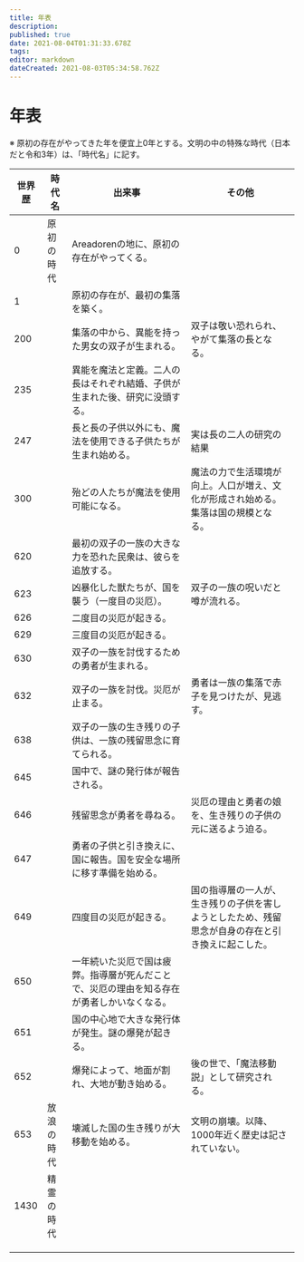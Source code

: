 ```yaml
---
title: 年表
description: 
published: true
date: 2021-08-04T01:31:33.678Z
tags: 
editor: markdown
dateCreated: 2021-08-03T05:34:58.762Z
---
```


# 年表

※ 原初の存在がやってきた年を便宜上0年とする。文明の中の特殊な時代（日本だと令和3年）は、「時代名」に記す。

| 世界歴  | 時代名 | 出来事 | その他 |
| ------------ | ----------- | ----------- | ----- |
| 0 | 原初の時代 | Areadorenの地に、原初の存在がやってくる。|  |
| 1 |  | 原初の存在が、最初の集落を築く。 |  |
| 200 |  | 集落の中から、異能を持った男女の双子が生まれる。 | 双子は敬い恐れられ、やがて集落の長となる。 |
| 235 |  | 異能を魔法と定義。二人の長はそれぞれ結婚、子供が生まれた後、研究に没頭する。 |  |
| 247 |  | 長と長の子供以外にも、魔法を使用できる子供たちが生まれ始める。 | 実は長の二人の研究の結果 |
| 300 |  | 殆どの人たちが魔法を使用可能になる。 | 魔法の力で生活環境が向上。人口が増え、文化が形成され始める。集落は国の規模となる。 |
| 620 |  | 最初の双子の一族の大きな力を恐れた民衆は、彼らを追放する。 |  |
| 623 |  | 凶暴化した獣たちが、国を襲う（一度目の災厄）。 | 双子の一族の呪いだと噂が流れる。 |
| 626 |  | 二度目の災厄が起きる。 |  |
| 629 |  | 三度目の災厄が起きる。 |  |
| 630 |  | 双子の一族を討伐するための勇者が生まれる。 |  |
| 632 |  | 双子の一族を討伐。災厄が止まる。 | 勇者は一族の集落で赤子を見つけたが、見逃す。 |
| 638 |  | 双子の一族の生き残りの子供は、一族の残留思念に育てられる。 |  |
| 645 |  | 国中で、謎の発行体が報告される。 |  |
| 646 |  | 残留思念が勇者を尋ねる。 | 災厄の理由と勇者の娘を、生き残りの子供の元に送るよう迫る。 |
| 647 |  | 勇者の子供と引き換えに、国に報告。国を安全な場所に移す準備を始める。 |  |
| 649 |  | 四度目の災厄が起きる。 | 国の指導層の一人が、生き残りの子供を害しようとしたため、残留思念が自身の存在と引き換えに起こした。 |
| 650 |  | 一年続いた災厄で国は疲弊。指導層が死んだことで、災厄の理由を知る存在が勇者しかいなくなる。 |  |
| 651 |  | 国の中心地で大きな発行体が発生。謎の爆発が起きる。 |
| 652 |  | 爆発によって、地面が割れ、大地が動き始める。 | 後の世で、「魔法移動説」として研究される。 |
| 653 | 放浪の時代 | 壊滅した国の生き残りが大移動を始める。 | 文明の崩壊。以降、1000年近く歴史は記されていない。 |
| 1430 | 精霊の時代 |  |  |
|  |  |  |  |
|  |  |  |  |
|  |  |  |  |


